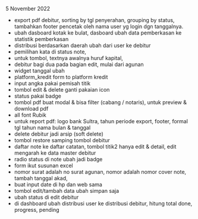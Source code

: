 5 November 2022
- export pdf debitur, sorting by tgl penyerahan, grouping by status, tambahkan footer pencetak oleh nama user yg login dgn tanggalnya.
- ubah dasboard kotak ke bulat, dasboard ubah data pemberkasan ke statistik pemberkasan
- distribusi berdasarkan daerah ubah dari user ke debitur
- pemilihan kata di status note, 
- untuk tombol, textnya awalnya huruf kapital,
- debitur bagi dua pada bagian edit, mulai dari agunan
- widget tanggal ubah
- platform_kredit form to platform kredit 
- input angka pakai pemisah titik
- tombol edit & delete ganti pakaian icon
- status pakai badge
- tombol pdf buat modal & bisa filter (cabang / notaris), untuk preview & download pdf
- all font Rubik
- untuk report pdf: logo bank Sultra, tahun periode export, footer, formal tgl tahun nama bulan & tanggal
- delete debitur jadi arsip (soft delete)
- tombol restore samping tombol debitur 
- daftar note ke daftar catatan, tombol titik2 hanya edit & detail, edit mengarah ke data master debitur 
- radio status di note ubah jadi badge 
- form ikut susunan excel 
- nomor surat adalah no surat agunan,  nomor adalah nomor cover note, tambah tanggal akad,
- buat input date di hp dan web sama
- tombol edit/tambah data ubah simpan saja
- ubah status di edit debitur 
- di dashboard ubah distribusi user ke distribusi debitur, hitung total done, progress, pending